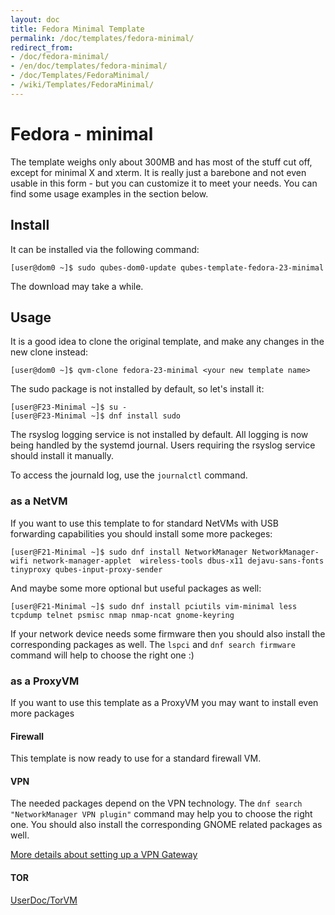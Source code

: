 ```yaml
---
layout: doc
title: Fedora Minimal Template
permalink: /doc/templates/fedora-minimal/
redirect_from:
- /doc/fedora-minimal/
- /en/doc/templates/fedora-minimal/
- /doc/Templates/FedoraMinimal/
- /wiki/Templates/FedoraMinimal/
---
```


Fedora - minimal
================

The template weighs only about 300MB and has most of the stuff cut off, except for minimal X and xterm. It is really just a barebone and not even usable in this form - but you can customize it to meet your needs. You can find some usage examples in the section below.  



Install
-------

It can be installed via the following command:

~~~
[user@dom0 ~]$ sudo qubes-dom0-update qubes-template-fedora-23-minimal
~~~

The download may take a while.

Usage
-----

It is a good idea to clone the original template, and make any changes in the new clone instead:

~~~
[user@dom0 ~]$ qvm-clone fedora-23-minimal <your new template name>
~~~

The sudo package is not installed by default, so let's install it:

~~~
[user@F23-Minimal ~]$ su -
[user@F23-Minimal ~]$ dnf install sudo
~~~

The rsyslog logging service is not installed by default. All logging is now being handled by the systemd journal. Users requiring the rsyslog service should install it manually.

To access the journald log, use the `journalctl` command.

### as a NetVM

If you want to use this template to for standard NetVMs with USB forwarding capabilities you should install some more packeges:

~~~
[user@F21-Minimal ~]$ sudo dnf install NetworkManager NetworkManager-wifi network-manager-applet  wireless-tools dbus-x11 dejavu-sans-fonts tinyproxy qubes-input-proxy-sender
~~~

And maybe some more optional but useful packages as well:

~~~
[user@F21-Minimal ~]$ sudo dnf install pciutils vim-minimal less tcpdump telnet psmisc nmap nmap-ncat gnome-keyring
~~~

If your network device needs some firmware then you should also install the corresponding packages as well. The `lspci` and `dnf search firmware` command will help to choose the right one :)

### as a ProxyVM

If you want to use this template as a ProxyVM you may want to install even more packages

#### Firewall

This template is now ready to use for a standard firewall VM.

#### VPN

The needed packages depend on the VPN technology. The `dnf search "NetworkManager VPN plugin"` command may help you to choose the right one. You should also install the corresponding GNOME related packages as well.

[More details about setting up a VPN Gateway](/doc/vpn/#proxyvm)

#### TOR

[UserDoc/TorVM](/wiki/UserDoc/TorVM)
